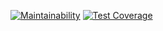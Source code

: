 [![Maintainability](https://api.codeclimate.com/v1/badges/a669bb135bab19d51e0e/maintainability)](https://codeclimate.com/github/valentinlazy-inc/cntdwn/maintainability) [![Test Coverage](https://api.codeclimate.com/v1/badges/a669bb135bab19d51e0e/test_coverage)](https://codeclimate.com/github/valentinlazy-inc/cntdwn/test_coverage)
